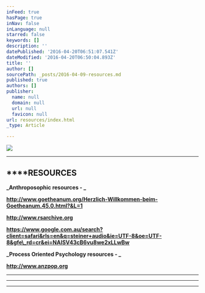 ```yaml
---
inFeed: true
hasPage: true
inNav: false
inLanguage: null
starred: false
keywords: []
description: ''
datePublished: '2016-04-20T06:51:07.541Z'
dateModified: '2016-04-20T06:50:04.893Z'
title: ''
author: []
sourcePath: _posts/2016-04-09-resources.md
published: true
authors: []
publisher:
  name: null
  domain: null
  url: null
  favicon: null
url: resources/index.html
_type: Article

---
```

![](https://the-grid-user-content.s3-us-west-2.amazonaws.com/aada4484-c1df-40fc-852b-d6a40c3889cd.jpg)

****

## ****RESOURCES

**_Anthroposophic resources - _**

**http://www.goetheanum.org/Herzlich-Willkommen-beim-Goetheanum.45.0.html?&L=1**

**http://www.rsarchive.org**

**https://www.google.com.au/search?client=safari&rls=en&q=steiner+audio&ie=UTF-8&oe=UTF-8&gfe\_rd=cr&ei=NAISV43cB6vu8we2xLLwBw**

**_Process Oriented Psychology resources - _**

**http://www.anzpop.org**

****

****

****